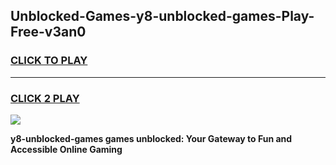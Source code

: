 
## Unblocked-Games-y8-unblocked-games-Play-Free-v3an0
<h3>
<a href="https://premium76.site?title=y8-unblocked-games&ref=24M">CLICK TO PLAY</a></h3>
<hr>

<h3>
<a href="https://premium76.site?title=y8-unblocked-games&ref=24M">CLICK 2 PLAY</a>
  
</h3>

<a href="https://premium76.site?title=y8-unblocked-games&ref=24M"><img src="https://clearcache.store/games.png"></a>


**y8-unblocked-games games unblocked: Your Gateway to Fun and Accessible Online Gaming**
